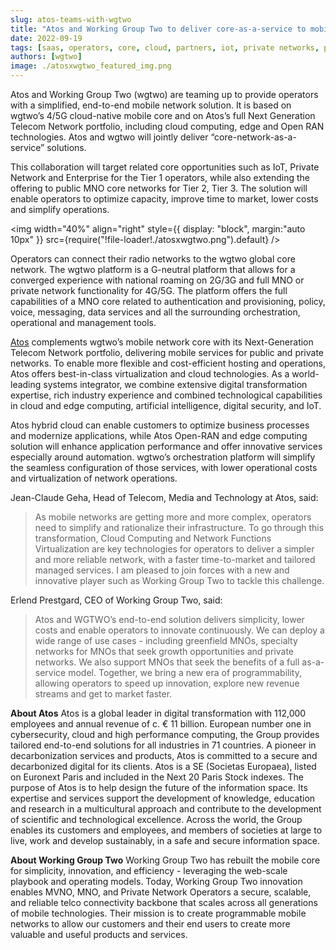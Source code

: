 ```yaml
---
slug: atos-teams-with-wgtwo
title: "Atos and Working Group Two to deliver core-as-a-service to mobile operators worldwide"
date: 2022-09-19
tags: [saas, operators, core, cloud, partners, iot, private networks, press release]
authors: [wgtwo]
image: ./atosxwgtwo_featured_img.png
---
```


Atos and Working Group Two (wgtwo) are teaming up to provide operators with a simplified, end-to-end mobile network solution. It is based on wgtwo’s 4/5G cloud-native mobile core and on Atos’s full Next Generation Telecom Network portfolio, including cloud computing, edge and Open RAN technologies. Atos and wgtwo will jointly deliver “core-network-as-a-service” solutions. 

<!--truncate-->

This collaboration will target related core opportunities such as IoT, Private Network and Enterprise for the Tier 1 operators, while also extending the offering to public MNO core networks for Tier 2, Tier 3. The solution will enable operators to optimize capacity, improve time to market, lower costs and simplify operations.

<img
  width="40%"
  align="right"
  style={{
    display: "block",
    margin:"auto 10px"
  }}
  src={require("!file-loader!./atosxwgtwo.png").default}
/>

Operators can connect their radio networks to the wgtwo global core network. The wgtwo platform is a G-neutral platform that allows for a converged experience with national roaming on 2G/3G and full MNO or private network functionality for 4G/5G. The platform offers the full capabilities of a MNO core related to authentication and provisioning, policy, voice, messaging, data services and all the surrounding orchestration, operational and management tools.  

[Atos](https://atos.net/en/) complements wgtwo’s mobile network core with its Next-Generation Telecom Network portfolio, delivering mobile services for public and private networks. To enable more flexible and cost-efficient hosting and operations, Atos offers best-in-class virtualization and cloud technologies. As a world-leading systems integrator, we combine extensive digital transformation expertise, rich industry experience and combined technological capabilities in cloud and edge computing, artificial intelligence, digital security, and IoT.

Atos hybrid cloud can enable customers to optimize business processes and modernize applications, while Atos Open-RAN and edge computing solution will enhance application performance and offer innovative services especially around automation. wgtwo’s orchestration platform will simplify the seamless configuration of those services, with lower operational costs and virtualization of network operations. 

Jean-Claude Geha, Head of Telecom, Media and Technology at Atos, said:
>  As mobile networks are getting more and more complex, operators need to simplify and rationalize their infrastructure. To go through this transformation, Cloud Computing and Network Functions Virtualization are key technologies for operators to deliver a simpler and more reliable network, with a faster time-to-market and tailored managed services. I am pleased to join forces with a new and innovative player such as Working Group Two to tackle this challenge.

Erlend Prestgard, CEO of Working Group Two, said: 
> Atos and WGTWO’s end-to-end solution delivers simplicity, lower costs and enable operators to innovate continuously. We can deploy a wide range of use cases - including greenfield MNOs, specialty networks for MNOs that seek growth opportunities and private networks. We also support MNOs that seek the benefits of a full as-a-service model. Together, we bring a new era of programmability, allowing operators to speed up innovation, explore new revenue streams and get to market faster. 

**About Atos**
Atos is a global leader in digital transformation with 112,000 employees and annual revenue of c. € 11 billion. European number one in cybersecurity, cloud and high performance computing, the Group provides tailored end-to-end solutions for all industries in 71 countries. A pioneer in decarbonization services and products, Atos is committed to a secure and decarbonized digital for its clients. Atos is a SE (Societas Europaea), listed on Euronext Paris and included in the Next 20 Paris Stock indexes. The purpose of Atos is to help design the future of the information space. Its expertise and services support the development of knowledge, education and research in a multicultural approach and contribute to the development of scientific and technological excellence. Across the world, the Group enables its customers and employees, and members of societies at large to live, work and develop sustainably, in a safe and secure information space.

**About Working Group Two**
Working Group Two has rebuilt the mobile core for simplicity, innovation, and efficiency - leveraging the web-scale playbook and operating models. Today, Working Group Two innovation enables MVNO, MNO, and Private Network Operators a secure, scalable, and reliable telco connectivity backbone that scales across all generations of mobile technologies. Their mission is to create programmable mobile networks to allow our customers and their end users to create more valuable and useful products and services. 


